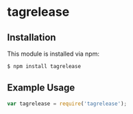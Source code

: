 # tagrelease



## Installation

This module is installed via npm:

``` bash
$ npm install tagrelease
```

## Example Usage

``` js
var tagrelease = require('tagrelease');
```
